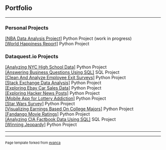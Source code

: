 ## Portfolio

---

### Personal Projects

<a href="https://github.com/carl2727/NBA-data-analysis-project/blob/main/01.ipynb">[NBA Data Analysis Project]</a> Python Project (work in progress)<br>
<a href="https://github.com/carl2727/World-Happiness-Report/blob/master/WHR01.ipynb">[World Happiness Report]</a> Python Project<br>

### Dataquest.io Projects 

<a href="https://github.com/carl2727/Analyzing-NYC-High-School-Data/blob/master/Schools.ipynb">[Analyzing NYC High School Data]</a> Python Project<br>
<a href="https://github.com/carl2727/Answering_Business_Questions_Using_SQL/blob/master/Basics.ipynb">[Answering Business Questions Using SQL]</a> SQL Project<br>
<a href="https://github.com/carl2727/Clean-And-Analyze-Employee-Exit-Surveys/blob/master/Basics.ipynb">[Clean And Analyze Employee Exit Surveys]</a> Python Project<br>
<a href="https://github.com/carl2727/Popular_Data_Science_Questions/blob/master/Basics.ipynb">[Stack Exchange Data Analysis]</a> Python Project<br>
<a href="https://github.com/carl2727/Exploring-Ebay-Car-Sales-Data/blob/master/Basics.ipynb">[Exploring Ebay Car Sales Data]</a> Python Project<br>
<a href="https://github.com/carl2727/Exploring-Hacker-News-Posts/blob/master/Basics.ipynb">[Exploring Hacker News Posts]</a> Python Project<br>
<a href="https://github.com/carl2727/Mobile-App-for-Lottery-Addiction/blob/master/Basics.ipynb">[Mobile App for Lottery Addiction]</a> Python Project<br>
<a href="https://github.com/carl2727/Star-Wars-Survey/blob/master/Basics.ipynb">[Star Wars Survey]</a> Python Project<br>
<a href="https://github.com/carl2727/Visualizing-Earnings-Based-On-College-Majors/blob/master/Basics.ipynb">[Visualizing Earnings Based On College Majors]</a> Python Project<br>
<a href="https://github.com/carl2727/Visualizing-The-Gender-Gap-In-College-Degrees/blob/master/Basics.ipynb">[Fandango Movie Ratings]</a> Python Project<br>
<a href="https://github.com/carl2727/CIA_Factbook_Data/blob/master/Basics.ipynb">[Analyzing CIA Factbook Data Using SQL]</a> SQL Project<br>
<a href="https://github.com/carl2727/Winning-Jeopardy/blob/master/Basics.ipynb">[Winning Jeopardy]</a> Python Project<br>

---




---
<p style="font-size:11px">Page template forked from <a href="https://github.com/evanca/quick-portfolio">evanca</a></p>
<!-- Remove above link if you don't want to attibute -->
